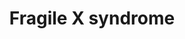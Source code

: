 ---
annotations:
- id: DOID:0060041
  parent: disease of mental health
  type: Disease Ontology
  value: autism spectrum disorder
- id: PW:0000013
  parent: disease pathway
  type: Pathway Ontology
  value: disease pathway
- id: CL:0000540
  parent: animal cell
  type: Cell Type Ontology
  value: neuron
- id: PW:0001414
  parent: disease pathway
  type: Pathway Ontology
  value: brain disease pathway
- id: DOID:14261
  parent: genetic disease
  type: Disease Ontology
  value: fragile X syndrome
authors:
- Mkass
- Elisson nl
- Andra
- Egonw
- Fehrhart
- Eweitz
- Mkutmon
- Finterly
- VanessaSousa
- Larsgw
- Khanspers
citedin: ''
communities:
- RareDiseases
description: 'Fragile X syndrome (FXS) is a monogenetic disorder caused by a mutation
  in the FMR1 gene and the most common form of inherited intellectual disability and
  autism spectrum disorder (ASD). Patients with FXS show a range of typical physical
  features such as macro-orchidism in males, a long and narrow face, large and protruding
  ears, and hyperextensible joints. Common comorbidities of FXS are neuropsychiatric
  disorders such as hyperactivity, depression and anxiety.  The mutation of FMR1 in
  FXS disrupts production of the FMR1 gene product, the fragile mental retardation
  protein (FMRP). The main function of FMRP is to locally act as a translational repressor
  for target mRNAs and thereby regulate de novo protein synthesis and ultimately synaptic
  plasticity. FMRP, together with the mTOR pathway and the ERK pathway regulates expression
  of target mRNAsn mediated by stimulation of Group I metabotropic glutamate receptors
  (mGluR) and thereby regulate  α-amino-3-hydroxy-5-methyl-4-isoxazolepropionic acid
  receptor (AMPAR) internalisation and thus long term depression (LTD).  LTD is a
  form of synaptic plasticity which is involved in learning and memory. Lack of FMRP
  leads to exaggerated mGluR dependant LTD, which accounts for most of FXS pathogenesis. '
last-edited: 2024-07-20
ndex: d4776d54-8b6b-11eb-9e72-0ac135e8bacf
organisms:
- Homo sapiens
redirect_from:
- /index.php/Pathway:WP4549
- /instance/WP4549
- /instance/WP4549_r134295
revision: r134295
schema-jsonld:
- '@context': https://schema.org/
  '@id': https://wikipathways.github.io/pathways/WP4549.html
  '@type': Dataset
  creator:
    '@type': Organization
    name: WikiPathways
  description: 'Fragile X syndrome (FXS) is a monogenetic disorder caused by a mutation
    in the FMR1 gene and the most common form of inherited intellectual disability
    and autism spectrum disorder (ASD). Patients with FXS show a range of typical
    physical features such as macro-orchidism in males, a long and narrow face, large
    and protruding ears, and hyperextensible joints. Common comorbidities of FXS are
    neuropsychiatric disorders such as hyperactivity, depression and anxiety.  The
    mutation of FMR1 in FXS disrupts production of the FMR1 gene product, the fragile
    mental retardation protein (FMRP). The main function of FMRP is to locally act
    as a translational repressor for target mRNAs and thereby regulate de novo protein
    synthesis and ultimately synaptic plasticity. FMRP, together with the mTOR pathway
    and the ERK pathway regulates expression of target mRNAsn mediated by stimulation
    of Group I metabotropic glutamate receptors (mGluR) and thereby regulate  α-amino-3-hydroxy-5-methyl-4-isoxazolepropionic
    acid receptor (AMPAR) internalisation and thus long term depression (LTD).  LTD
    is a form of synaptic plasticity which is involved in learning and memory. Lack
    of FMRP leads to exaggerated mGluR dependant LTD, which accounts for most of FXS
    pathogenesis. '
  keywords:
  - ABAT
  - ABCD3
  - AGAP2
  - AGO2
  - AKAP5
  - AKT1
  - AKT1S1
  - ALDH3A2
  - ALDH5A1
  - AP2A1
  - AP2B1
  - AP2M1
  - AP2S1
  - APP
  - ARAF
  - ARC
  - ARHGAP32
  - BDNF
  - BRAF
  - CAMK1
  - CAMK2A
  - CAMK2B
  - CAMK4
  - CDKN2A
  - CLTA
  - CLTB
  - CLTC
  - CLTCL1
  - CNR1
  - CPT1A
  - CREB1
  - CYFIP1
  - CYFIP2
  - DAG1
  - DEPTOR
  - DICER1
  - DLG4
  - DLGAP3
  - DNM2
  - DUSP3
  - Dynamin-1
  - EEF1A1
  - EIF4A1
  - EIF4E
  - EIF4EBP2
  - EIF4G1
  - EPHA4
  - EPS8L1
  - FMR1
  - FYN
  - GAB1
  - GABRA1
  - GABRB2
  - GABRD
  - GABRG2
  - GAD1
  - GPHN
  - GRB2
  - GRIA1
  - GRIA2
  - GRIN1
  - GRIN2A
  - GRIN2B
  - GRIP1
  - GRIP2
  - GRM1
  - GRM5
  - HCN1
  - HOMER1
  - HOXB8
  - ITPR1
  - KCNC1
  - KCND2
  - KRAS
  - MAP1B
  - MAP2K1
  - MAP2K2
  - MAPB1
  - MAPK1
  - MECP2
  - MKNK1
  - MLST8
  - MMP9
  - MTOR
  - NF1
  - NTRK2
  - PDK1
  - PICK1
  - PIK3CB
  - PIP2
  - PIP3
  - PLCB1
  - PLCG1
  - PPP1CA
  - PPP2R5B
  - PPP3CA
  - PRKACA
  - PRKAR1A
  - PRKCA
  - PTEN
  - PTPN11
  - PTPN5
  - RAF1
  - RAP1GAP
  - RHEB
  - RPS6KB1
  - RPTOR
  - SH3GL1
  - SH3GL3
  - SHANK1
  - SHC1
  - SLC16A1
  - SLC6A1
  - SOS1
  - SRC
  - SYNGAP1
  - TARBP2
  - TBC1D7
  - TECR
  - TELO2
  - TSC1
  - TSC2
  - TTI1
  - cAMP
  - endocannabinoids
  - glutamate
  - γ-aminobutyric acid
  license: CC0
  name: Fragile X syndrome
seo: CreativeWork
title: Fragile X syndrome
wpid: WP4549
---
